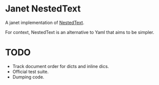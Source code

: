 # Janet NestedText

A janet implementation of [NestedText](https://nestedtext.org).

For context, NestedText is an alternative to Yaml that aims to be
simpler.

# TODO

- Track document order for dicts and inline dics.
- Official test suite.
- Dumping code.